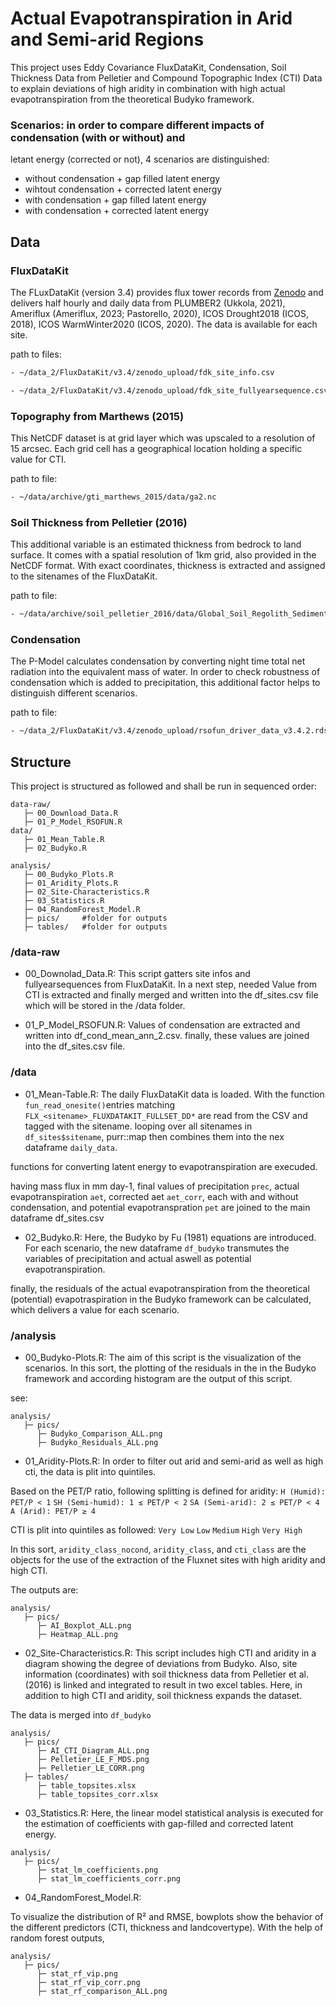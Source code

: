 # Actual Evapotranspiration in Arid and Semi-arid Regions  

This project uses Eddy Covariance FluxDataKit, Condensation, Soil Thickness Data from Pelletier and 
Compound Topographic Index (CTI) Data to explain deviations of high aridity in 
combination with high actual evapotranspiration from the theoretical Budyko framework.

### Scenarios: in order to compare different impacts of condensation (with or without) and 
letant energy (corrected or not), 4 scenarios are distinguished:

- without condensation + gap filled latent energy
- wihtout condensation + corrected latent energy
- with condensation + gap filled latent energy
- with condensation + corrected latent energy


## Data 

### FluxDataKit
The FLuxDataKit (version 3.4) provides flux tower records from [Zenodo](https://doi.org/10.5281/zenodo.10885933) and delivers half hourly and 
daily data from PLUMBER2 (Ukkola, 2021), Ameriflux (Ameriflux, 2023; Pastorello, 2020), ICOS
Drought2018 (ICOS, 2018), ICOS WarmWinter2020 (ICOS, 2020).
The data is available for each site.

path to files:
```bash
- ~/data_2/FluxDataKit/v3.4/zenodo_upload/fdk_site_info.csv
```
```bash
- ~/data_2/FluxDataKit/v3.4/zenodo_upload/fdk_site_fullyearsequence.csv
```

### Topography from Marthews (2015)
This NetCDF dataset is at grid layer which was upscaled to a resolution of 15 arcsec. 
Each grid cell has a geographical location holding a specific value for CTI. 


path to file:
```bash
- ~/data/archive/gti_marthews_2015/data/ga2.nc
```


### Soil Thickness from Pelletier (2016)
This additional variable is an estimated thickness from bedrock to land surface. 
It comes with a spatial resolution of 1km grid, also provided in the NetCDF format.
With exact coordinates, thickness is extracted and assigned to the  sitenames of the FluxDataKit.

path to file:
```bash
- ~/data/archive/soil_pelletier_2016/data/Global_Soil_Regolith_Sediment_1304/data/average_soil_and_sedimentary-deposit_thickness.tif
```

### Condensation
The P-Model calculates condensation by converting night time total net radiation
into the equivalent mass of water. In order to check robustness of condensation which
is added to precipitation, this additional factor helps to distinguish different scenarios.

path to file:
```bash
- ~/data_2/FluxDataKit/v3.4/zenodo_upload/rsofun_driver_data_v3.4.2.rds
```



## Structure
This project is structured as followed and shall be run in sequenced order:

```
data-raw/
   ├─ 00_Download_Data.R
   ├─ 01_P_Model_RSOFUN.R
data/
   ├─ 01_Mean_Table.R
   ├─ 02_Budyko.R

analysis/
   ├─ 00_Budyko_Plots.R
   ├─ 01_Aridity_Plots.R
   ├─ 02_Site-Characteristics.R
   ├─ 03_Statistics.R
   ├─ 04_RandomForest_Model.R
   ├─ pics/     #folder for outputs
   ├─ tables/   #folder for outputs
```




### /data-raw

- 00_Downolad_Data.R:
This script gatters site infos and fullyearsequences from FluxDataKit.
In a next step, needed Value from CTI is extracted and finally merged and written into 
the df_sites.csv file which will be stored in the /data folder.

- 01_P_Model_RSOFUN.R:
Values of condensation are extracted and written into df_cond_mean_ann_2.csv.
finally, these values are joined into the df_sites.csv file.

### /data

- 01_Mean-Table.R:
The daily FluxDataKit data is loaded. With the function `fun_read_onesite()`entries matching 
`FLX_<sitename>_FLUXDATAKIT_FULLSET_DD*` are read from the CSV and tagged with the sitename.
looping over all sitenames in `df_sites$sitename`, purr::map then combines them into the nex dataframe 
`daily_data`.

functions for converting latent energy to evapotranspiration are execuded.

having mass flux in mm day-1, final values of precipitation `prec`, actual evapotranspiration `aet`,
corrected aet `aet_corr`, each with and without condensation, and potential evapotranspration `pet`
are joined to the main dataframe df_sites.csv


- 02_Budyko.R:
Here, the Budyko by Fu (1981) equations are introduced. For each scenario, the new dataframe `df_budyko`
transmutes the variables of precipitation and actual aswell as potential evapotranspiration.

finally, the residuals of the actual evapotranspiration from the theoretical (potential)
evapotraspiration in the Budyko framework can be calculated, which delivers a value for each scenario.




### /analysis

- 00_Budyko-Plots.R:
The aim of this script is the visualization of the scenarios. 
In this sort, the plotting of the residuals in the in the Budyko framework and
according histogram are the output of this script.

see: 
```
analysis/
   ├─ pics/  
      ├─ Budyko_Comparison_ALL.png
      ├─ Budyko_Residuals_ALL.png
```


- 01_Aridity-Plots.R:
In order to filter out arid and semi-arid as well as high cti, the data is plit into quintiles.

Based on the PET/P ratio, following splitting is defined for aridity:
`H (Humid): PET/P < 1`
`SH (Semi-humid): 1 ≤ PET/P < 2`
`SA (Semi-arid): 2 ≤ PET/P < 4`
`A (Arid): PET/P ≥ 4`

CTI is plit into quintiles as followed:
`Very Low`
`Low`
`Medium`
`High`
`Very High`

In this sort, `aridity_class_nocond`, `aridity_class`, and `cti_class` are the objects for the use of 
the extraction of the Fluxnet sites with high aridity and high CTI.

The outputs are:
```
analysis/
   ├─ pics/  
      ├─ AI_Boxplot_ALL.png
      ├─ Heatmap_ALL.png
```


- 02_Site-Characteristics.R:
This script includes high CTI and aridity in a diagram showing the degree of deviations from Budyko.
Also, site information (coordinates) with soil thickness data from 
Pelletier et al. (2016) is linked and integrated to result in two excel tables. Here, in addition 
to high CTI and aridity, soil thickness expands the dataset. 

The data is merged into `df_budyko`





```
analysis/
   ├─ pics/  
      ├─ AI_CTI_Diagram_ALL.png
      ├─ Pelletier_LE_F_MDS.png
      ├─ Pelletier_LE_CORR.png
   ├─ tables/       
      ├─ table_topsites.xlsx
      ├─ table_topsites_corr.xlsx
```


- 03_Statistics.R:
Here, the linear model statistical analysis is executed for the estimation of coefficients with gap-filled
and corrected latent energy. 



```
analysis/
   ├─ pics/  
      ├─ stat_lm_coefficients.png
      ├─ stat_lm_coefficients_corr.png
```      
      
- 04_RandomForest_Model.R:

To visualize the distribution of R² and RMSE, bowplots show the behavior of the different predictors (CTI,
thickness and landcovertype). With the help of random forest outputs, 


```
analysis/
   ├─ pics/  
      ├─ stat_rf_vip.png
      ├─ stat_rf_vip_corr.png
      ├─ stat_rf_comparison_ALL.png
```   




